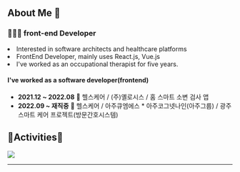 <h2> About Me 👋 </h3>

<h3>👩🏻‍💻 front-end Developer</h4>
<li>Interested in software architects and healthcare platforms</li>
<li>FrontEnd Developer, mainly uses React.js, Vue.js</li>
<li>I've worked as an occupational therapist for five years.</li>


<h4>I've worked as a software developer(frontend)</h4>

- <strong>2021.12 ~ 2022.08</strong> 🏢 헬스케어 / (주)옐로시스 / 홈 스마트 소변 검사 앱
- <strong>2022.09 ~ 재직중</strong> 🏢 헬스케어 / 아주큐엠에스 * 아주코그넷나인(아주그룹) / 광주 스마트 케어 프로젝트(방문간호시스템)
<h2>🏇Activities🏇</h2>
<div><img src="https://github-readme-stats.vercel.app/api?username=Segyong56&theme=dracula&show_icons=true"></img></div>

--- 

